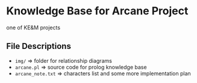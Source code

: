 # Knowledge Base for Arcane Project
one of KE&M projects

## File Descriptions
- `img/` => folder for relationship diagrams
- `arcane.pl` => source code for prolog knowledge base
- `arcane_note.txt` => characters list and some more implementation plan